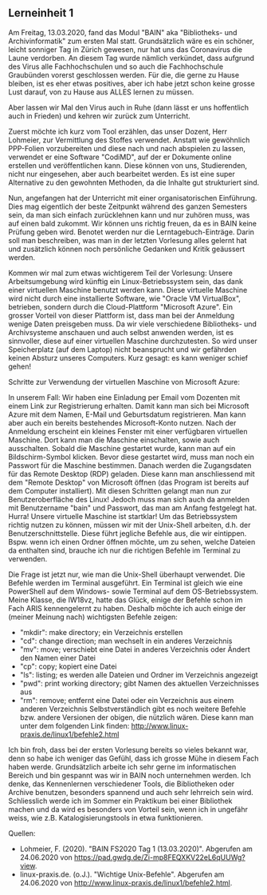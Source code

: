 Lerneinheit 1
---

Am Freitag, 13.03.2020, fand das Modul "BAIN" aka "Bibliotheks- und Archivinformatik" zum ersten Mal statt. Grundsätzlich wäre es ein schöner, leicht sonniger Tag in Zürich gewesen, nur hat uns das Coronavirus die Laune verdorben. An diesem Tag wurde nämlich verkündet, dass aufgrund des Virus alle Fachhochschulen und so auch die Fachhochschule Graubünden vorerst geschlossen werden. Für die, die gerne zu Hause bleiben, ist es eher etwas positives, aber ich habe jetzt schon keine grosse Lust darauf, von zu Hause aus ALLES lernen zu müssen.

Aber lassen wir Mal den Virus auch in Ruhe (dann lässt er uns hoffentlich auch in Frieden) und kehren wir zurück zum Unterricht.

Zuerst möchte ich kurz vom Tool erzählen, das unser Dozent, Herr Lohmeier, zur Vermittlung des Stoffes verwendet. Anstatt wie gewöhnlich PPP-Folien vorzubereiten und diese nach und nach abspielen zu lassen, verwendet er eine Software "CodiMD", auf der er Dokumente online erstellen und veröffentlichen kann. Diese können von uns, Studierenden, nicht nur eingesehen, aber auch bearbeitet werden. Es ist eine super Alternative zu den gewohnten Methoden, da die Inhalte gut strukturiert sind.

Nun, angefangen hat der Unterricht mit einer organisatorischen Einführung. Dies mag eigentlich der beste Zeitpunkt während des ganzen Semesters sein, da man sich einfach zurücklehnen kann und nur zuhören muss, was auf einen bald zukommt. Wir können uns richtig freuen, da es in BAIN keine Prüfung geben wird. Benotet werden nur die Lerntagebuch-Einträge. Darin soll man beschreiben, was man in der letzten Vorlesung alles gelernt hat und zusätzlich können noch persönliche Gedanken und Kritik geäussert werden.

Kommen wir mal zum etwas wichtigerem Teil der Vorlesung: Unsere Arbeitsumgebung wird künftig ein Linux-Betriebssystem sein, das dank einer virtuellen Maschine benutzt werden kann. Diese virtuelle Maschine wird nicht durch eine installierte Software, wie "Oracle VM VirtualBox", betrieben, sondern durch die Cloud-Plattform "Microsoft Azure". Ein grosser Vorteil von dieser Plattform ist, dass man bei der Anmeldung wenige Daten preisgeben muss. Da wir viele verschiedene Bibliotheks- und Archivsysteme anschauen und auch selbst anwenden werden, ist es sinnvoller, diese auf einer virtuellen Maschine durchzutesten. So wird unser Speicherplatz (auf dem Laptop) nicht beansprucht und wir gefährden keinen Absturz unseres Computers. Kurz gesagt: es kann weniger schief gehen!

Schritte zur Verwendung der virtuellen Maschine von Microsoft Azure:

In unserem Fall: Wir haben eine Einladung per Email vom Dozenten mit einem Link zur Registrierung erhalten. Damit kann man sich bei Microsoft Azure mit dem Namen, E-Mail und Geburtsdatum registrieren. Man kann aber auch ein bereits bestehendes Microsoft-Konto nutzen.
Nach der Anmeldung erscheint ein kleines Fenster mit einer verfügbaren virtuellen Maschine. Dort kann man die Maschine einschalten, sowie auch ausschalten.
Sobald die Maschine gestartet wurde, kann man auf ein Bildschirm-Symbol klicken. Bevor diese gestartet wird, muss man noch ein Passwort für die Maschine bestimmen. Danach werden die Zugangsdaten für das Remote Desktop (RDP) geladen. Diese kann man anschliessend mit dem "Remote Desktop" von Microsoft öffnen (das Program ist bereits auf dem Computer installiert).
Mit diesen Schritten gelangt man nun zur Benutzeroberfläche des Linux! Jedoch muss man sich auch da anmelden mit Benutzername "bain" und Passwort, das man am Anfang festgelegt hat.
Hurra! Unsere virtuelle Maschine ist startklar!
Um das Betriebssystem richtig nutzen zu können, müssen wir mit der Unix-Shell arbeiten, d.h. der Benutzerschnittstelle. Diese führt jegliche Befehle aus, die wir eintippen. Bspw. wenn ich einen Ordner öffnen möchte, um zu sehen, welche Dateien da enthalten sind, brauche ich nur die richtigen Befehle im Terminal zu verwenden.

Die Frage ist jetzt nur, wie man die Unix-Shell überhaupt verwendet. Die Befehle werden im Terminal ausgeführt. Ein Terminal ist gleich wie eine PowerShell auf dem Windows- sowie Terminal auf dem OS-Betriebssystem. Meine Klasse, die IW18vz, hatte das Glück, einige der Befehle schon im Fach ARIS kennengelernt zu haben. Deshalb möchte ich auch einige der (meiner Meinung nach) wichtigsten Befehle zeigen:

- "mkdir": make directory; ein Verzeichnis erstellen
- "cd": change direction; man wechselt in ein anderes Verzeichnis
- "mv": move; verschiebt eine Datei in anderes Verzeichnis oder Ändert den Namen einer Datei
- "cp": copy; kopiert eine Datei
- "ls": listing; es werden alle Dateien und Ordner im Verzeichnis angezeigt
- "pwd": print working directory; gibt Namen des aktuellen Verzeichnisses aus
- "rm": remove; entfernt eine Datei oder ein Verzeichnis aus einem anderen Verzeichnis
Selbstverständlich gibt es noch weitere Befehle bzw. andere Versionen der obigen, die nützlich wären. Diese kann man unter dem folgenden Link finden: http://www.linux-praxis.de/linux1/befehle2.html

Ich bin froh, dass bei der ersten Vorlesung bereits so vieles bekannt war, denn so habe ich weniger das Gefühl, dass ich grosse Mühe in diesem Fach haben werde. Grundsätzlich arbeite ich sehr gerne im informatischen Bereich und bin gespannt was wir in BAIN noch unternehmen werden. Ich denke, das Kennenlernen verschiedener Tools, die Bibliotheken oder Archive benutzen, besonders spannend und auch sehr lehrreich sein wird. Schliesslich werde ich im Sommer ein Praktikum bei einer Bibliothek machen und da wird es besonders von Vorteil sein, wenn ich in ungefähr weiss, wie z.B. Katalogisierungstools in etwa funktionieren.

Quellen:
- Lohmeier, F. (2020). "BAIN FS2020 Tag 1 (13.03.2020)". Abgerufen am 24.06.2020 von https://pad.gwdg.de/Zi-mp8FEQXKV22eL6qUUWg?view. 
- linux-praxis.de. (o.J.). "Wichtige Unix-Befehle". Abgerufen am 24.06.2020 von http://www.linux-praxis.de/linux1/befehle2.html. 
